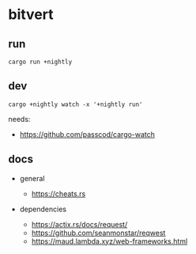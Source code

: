 # bitvert

## run

`cargo run +nightly`

## dev

`cargo +nightly watch -x '+nightly run'`

needs:

- <https://github.com/passcod/cargo-watch>

## docs

- general

  - <https://cheats.rs>

- dependencies

  - <https://actix.rs/docs/request/>
  - <https://github.com/seanmonstar/reqwest>
  - <https://maud.lambda.xyz/web-frameworks.html>
